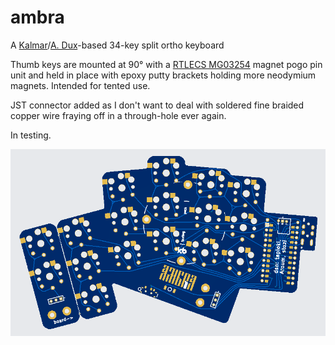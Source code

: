# ambra
A [Kalmar](https://github.com/aroum/kalmar)/[A. Dux](https://github.com/tapioki/cephalopoda/tree/main/Architeuthis%20dux)-based 34-key split ortho keyboard

Thumb keys are mounted at 90° with a [RTLECS MG03254](https://sl.aliexpress.ru/p?key=pW35Gta) magnet pogo pin unit and held in place with epoxy putty brackets holding more neodymium magnets. Intended for tented use.

JST connector added as I don't want to deal with soldered fine braided copper wire fraying off in a through-hole ever again.

In testing.

![Alt text](https://github.com/stozi/ambra/blob/main/ambra.png?raw=true)
